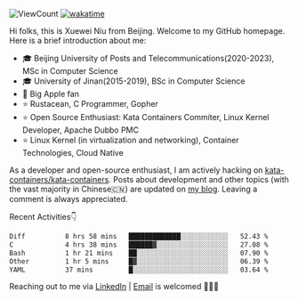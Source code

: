![ViewCount](https://views.whatilearened.today/views/github/<justxuewei>/<justxuewei>.svg) [![wakatime](https://wakatime.com/badge/user/018eae19-2c35-4919-be43-56bc26b446d9.svg)](https://wakatime.com/@018eae19-2c35-4919-be43-56bc26b446d9)

Hi folks, this is Xuewei Niu from Beijing. Welcome to my GitHub homepage. Here is a brief introduction about me:

- 🎓 Beijing University of Posts and Telecommunications(2020-2023), MSc in Computer Science
- 🎓 University of Jinan(2015-2019), BSc in Computer Science
- 📱 Big Apple fan
- ⭐️ Rustacean, C Programmer, Gopher
- ⭐️ Open Source Enthusiast: Kata Containers Commiter, Linux Kernel Developer, Apache Dubbo PMC
- ⭐ Linux Kernel (in virtualization and networking), Container Technologies, Cloud Native

As a developer and open-source enthusiast, I am actively hacking on [kata-containers/kata-containers](https://github.com/kata-containers/kata-containers). Posts about development and other topics (with the vast majority in Chinese🇨🇳) are updated on [my blog](https://nxw.name). Leaving a comment is always appreciated.

Recent Activities👇

<!--START_SECTION:waka-->

```txt
Diff          8 hrs 58 mins   █████████████░░░░░░░░░░░░   52.43 %
C             4 hrs 38 mins   ██████▓░░░░░░░░░░░░░░░░░░   27.08 %
Bash          1 hr 21 mins    ██░░░░░░░░░░░░░░░░░░░░░░░   07.90 %
Other         1 hr 5 mins     █▓░░░░░░░░░░░░░░░░░░░░░░░   06.39 %
YAML          37 mins         █░░░░░░░░░░░░░░░░░░░░░░░░   03.64 %
```

<!--END_SECTION:waka-->

Reaching out to me via [LinkedIn](https://www.linkedin.com/in/justxuewei) | [Email](mailto:justxuewei@apache.org) is welcomed 🤟🤟🤟
